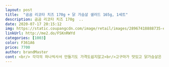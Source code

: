 ```yaml
---
layout: post 
title:  "곰곰 리코타 치즈 170g + 닭 가슴살 샐러드 165g, 1세트" 
description: 곰곰 리코타 치즈 170g  ..
date: 2020-07-17 20:15:12 
img: https://static.coupangcdn.com/image/retail/images/28967418888735-e9e6000e-904e-47e4-ba35-4f57eb95d6b2.jpg 
linkUrl: http://me2.do/FSKnRWYd 
categories: [1003] 
color: F361A6 
price: 7700 
author: brandMaster 
cont: <br/> 각각의 하나씩사서 만들기도 가격도쉽지않고<br/>고구마가 맛있고 닭가슴살은 타사 제품에 비해 깡깡+퍽퍽했음<br/>곰곰 샐러드 먹어봤더니 가성비좋은거같아요!<br/>곰곰의 샐러드 종류가 많던데, 이렇게 두가지 종류씩 파는거 좋은거같아요❤<br/>그러다보니 편의점샐러드도 사먹어봤는데,ㅠ<br/>그리고 풀만들어있는게 아닙니다.<br/> 닭가슴살에는 고구마, 리코타 치즈에는 크랜베리와 스위트콘이 들어있어여 여러분 야채씹다가 옥수수 알맹이, 크랜베리 하나씩 씹으면 그렇게 기분이 좋습니다.<br/> 물론 고구마두요.<br/> 맛도 있고 뭐랄까 다이어트 하다가 치팅데이를 만난 그런 느낌입니다.<br/><br/>너무힘들어여 끝없는 풀들의 향연이었는데 전에 먹었던 샐러드는 일단 양상추가 안들어가더라구요.<br/> 정말 충격적이었습니다.<br/> 샐러드라하면 모름지기 모두 양상추 들어간건줄 알았거든요! 그렇지 않아요 여러분! 잘 확인하셔야 되요 안그러면 먹는내내 괴로울수 있습니다! 곰곰샐러드는 양상추 듬뿍들었어여 풀이 찔기거나 맛이없어서 먹기 힘들일이 없습니다.<br/> 역시 샐러드는 양상추죠! 너무 행복합니다.<br/> 일단 야채들이 시들거나 약간 죽거나 부딪히고 손상된 친구들은 발견하지 못했습니다.<br/> 모두 신선하고 아삭아삭 맛납니다.<br/> 샐러드도 신선한 야채가 가장 중요한것 같아요! 시들하면 먹는 사람 마음도 시들해지는 그런 일이 일어납니다.<br/><br/>다이어트는 모름지기 샐러드와 함께라고 하죠.<br/>.<br/><br/>닭가슴살<br/>닭가슴살 양도 딱 알맞아요ㅎ<br/>닭가슴살은 도톰하고 크게 들어있어서 잘게 찢어서 드실것을 추천드려요ㅎ 뜯자마자 사진찍기전에<br/>드레싱 양이 많고 옥수수가 들어있는건 좋으나<br/>드레싱도 여유롭게 들어있어서 마지막 한점까지도<br/>드레싱은 리코타는 발사믹이구요 닭가슴살은 오리엔탈입니다.<br/> 소스는 모두 뿌리면 간이 쎈느낌이라 오리엔탈은 반만 뿌려보고 먹는게 좋을것 같아요.<br/>한번의 주문으로 두가지를 맛볼수 있습니다.<br/> 모두가 아시다시피 가성비는  언제나 최고인 곰곰제품! 포크도 샐러드 안에 동봉되어있어서 도시락으로 가지고 나가셔도 간편합니다!<br/>드레싱은 맛있다.<br/> 정도는 아니고 그냥 채소만 먹기 심심해서<br/> 
---
```

 